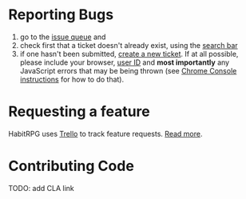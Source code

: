 # Reporting Bugs

1. go to the [issue queue](https://github.com/lefnire/habitrpg/issues?state=open) and
1. check first that a ticket doesn't already exist, using the [search bar](https://www.evernote.com/shard/s17/sh/4a159680-a709-4949-9805-d849bc124c1d/6276f24fb1dce8985eec7d5b021edd9c)
1. if one hasn't been submitted, [create a new ticket](https://github.com/lefnire/habitrpg/issues/new). If at all possible, please include your browser, [user ID](http://habitrpg.wikia.com/wiki/Settings#UserID) and **most importantly** any JavaScript errors that may be being thrown (see [Chrome Console instructions](https://developers.google.com/chrome-developer-tools/docs/console#opening_the_console) for how to do that).

# Requesting a feature

HabitRPG uses [Trello](https://trello.com/b/EpoYEYod/habitrpg) to track feature requests. [Read more](https://trello.com/c/8gzGlle8/142-how-to-submit-a-new-request).

# Contributing Code
TODO: add CLA link